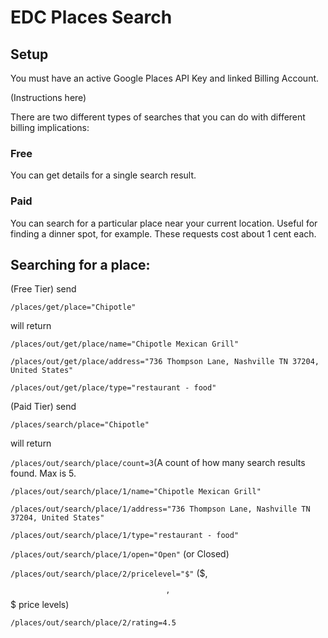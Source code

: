 # EDC Places Search

## Setup

You must have an active Google Places API Key and linked Billing Account. 

(Instructions here)

There are two different types of searches that you can do with different billing implications:

### Free 
  
You can get details for a single search result.
  
### Paid

You can search for a particular place near your current location. Useful for finding a dinner spot, for example. These requests cost about 1 cent each.
  
## Searching for a place:

(Free Tier)
send

`/places/get/place="Chipotle"`

will return

`/places/out/get/place/name="Chipotle Mexican Grill"`

`/places/out/get/place/address="736 Thompson Lane, Nashville TN 37204, United States"`

`/places/out/get/place/type="restaurant - food"`


(Paid Tier)
send

`/places/search/place="Chipotle"`

will return

`/places/out/search/place/count=3`(A count of how many search results found. Max is 5.

`/places/out/search/place/1/name="Chipotle Mexican Grill"`

`/places/out/search/place/1/address="736 Thompson Lane, Nashville TN 37204, United States"`

`/places/out/search/place/1/type="restaurant - food"`

`/places/out/search/place/1/open="Open"` (or Closed)

`/places/out/search/place/2/pricelevel="$"` ($, $$, $$$ price levels)

`/places/out/search/place/2/rating=4.5`
